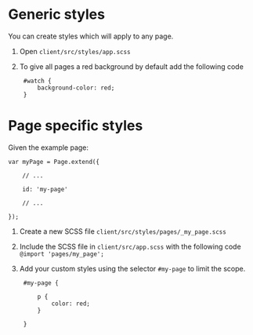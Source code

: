 # Generic styles

You can create styles which will apply to any page.

1. Open `client/src/styles/app.scss`

2. To give all pages a red background by default add the following code

        #watch {
            background-color: red;
        }


# Page specific styles

Given the example page:

    var myPage = Page.extend({

        // ...

        id: 'my-page'

        // ...

    });

1. Create a new SCSS file `client/src/styles/pages/_my_page.scss`

2. Include the SCSS file in `client/src/app.scss` with the following code `@import 'pages/my_page';`

3. Add your custom styles using the selector `#my-page` to limit the scope.

        #my-page {

            p {
                color: red;
            }

        }